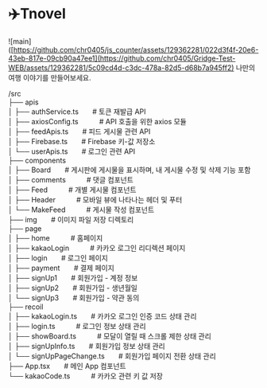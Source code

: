 # ✈️Tnovel
![main]([https://github.com/chr0405/js_counter/assets/129362281/022d3f4f-20e6-43eb-817e-09cb90a47ee1](https://github.com/chr0405/Gridge-Test-WEB/assets/129362281/5c09cd4d-c3dc-478a-82d5-d68b7a945ff2)
나만의 여행 이야기를 만들어보세요.

/src<br/>
  ├── apis<br/>
  │   ├── authService.ts  # 토큰 재발급 API<br/>
  │   ├── axiosConfig.ts   # API 호출을 위한 axios 모듈<br/>
  │   ├── feedApis.ts  # 피드 게시물 관련 API<br/>
  │   ├── Firebase.ts  # Firebase 키-값 저장소<br/>
  │   └── userApis.ts  # 로그인 관련 API<br/>
  ├── components<br/>
  │   ├── Board  # 게시판에 게시물을 표시하며, 내 게시물 수정 및 삭제 기능 포함<br/>
  │   ├── comments   # 댓글 컴포넌트<br/>
  │   ├── Feed   # 개별 게시물 컴포넌트<br/>
  │   ├── Header   # 모바일 뷰에 나타나는 헤더 및 푸터<br/>
  │   └── MakeFeed   # 게시물 작성 컴포넌트<br/>
  ├── img  # 이미지 파일 저장 디렉토리<br/>
  ├── page<br/>
  │   ├── home   # 홈페이지<br/>
  │   ├── kakaoLogin   # 카카오 로그인 리디렉션 페이지<br/>
  │   ├── login  # 로그인 페이지<br/>
  │   ├── payment  # 결제 페이지<br/>
  │   ├── signUp1  # 회원가입 - 계정 정보<br/>
  │   ├── signUp2  # 회원가입 - 생년월일<br/>
  │   └── signUp3  # 회원가입 - 약관 동의<br/>
  ├── recoil<br/>
  │   ├── kakaoLogin.ts  # 카카오 로그인 인증 코드 상태 관리<br/>
  │   ├── login.ts   # 로그인 정보 상태 관리<br/>
  │   ├── showBoard.ts   # 모달이 열릴 때 스크롤 제한 상태 관리<br/>
  │   ├── signUpInfo.ts  # 회원가입 정보 상태 관리<br/>
  │   └── signUpPageChange.ts  # 회원가입 페이지 전환 상태 관리<br/>
  ├── App.tsx  # 메인 App 컴포넌트<br/>
  └── kakaoCode.ts   # 카카오 관련 키 값 저장<br/>
